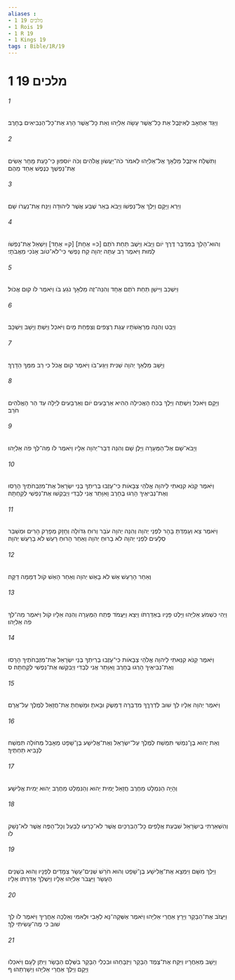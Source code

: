 ```yaml
---
aliases : 
- 1 מלכים 19
- 1 Rois 19
- 1 R 19
- 1 Kings 19
tags : Bible/1R/19
---
```


# 1 מלכים 19

###### 1
וַיַּגֵּד אַחְאָב לְאִיזֶבֶל אֵת כָּל־אֲשֶׁר עָשָׂה אֵלִיָּהוּ וְאֵת כָּל־אֲשֶׁר הָרַג אֶת־כָּל־הַנְּבִיאִים בֶּחָרֶב׃
###### 2
וַתִּשְׁלַח אִיזֶבֶל מַלְאָךְ אֶל־אֵלִיָּהוּ לֵאמֹר כֹּה־יַעֲשׂוּן אֱלֹהִים וְכֹה יֹוסִפוּן כִּי־כָעֵת מָחָר אָשִׂים אֶת־נַפְשְׁךָ כְּנֶפֶשׁ אַחַד מֵהֶם׃
###### 3
וַיַּרְא וַיָּקָם וַיֵּלֶךְ אֶל־נַפְשֹׁו וַיָּבֹא בְּאֵר שֶׁבַע אֲשֶׁר לִיהוּדָה וַיַּנַּח אֶת־נַעֲרֹו שָׁם׃
###### 4
וְהוּא־הָלַךְ בַּמִּדְבָּר דֶּרֶךְ יֹום וַיָּבֹא וַיֵּשֶׁב תַּחַת רֹתֶם [כ= אֶחָת] [ק= אֶחָד] וַיִּשְׁאַל אֶת־נַפְשֹׁו לָמוּת וַיֹּאמֶר רַב עַתָּה יְהוָה קַח נַפְשִׁי כִּי־לֹא־טֹוב אָנֹכִי מֵאֲבֹתָי׃
###### 5
וַיִּשְׁכַּב וַיִּישַׁן תַּחַת רֹתֶם אֶחָד וְהִנֵּה־זֶה מַלְאָךְ נֹגֵעַ בֹּו וַיֹּאמֶר לֹו קוּם אֱכֹול׃
###### 6
וַיַּבֵּט וְהִנֵּה מְרַאֲשֹׁתָיו עֻגַת רְצָפִים וְצַפַּחַת מָיִם וַיֹּאכַל וַיֵּשְׁתְּ וַיָּשָׁב וַיִּשְׁכָּב׃
###### 7
וַיָּשָׁב מַלְאַךְ יְהוָה שֵׁנִית וַיִּגַּע־בֹּו וַיֹּאמֶר קוּם אֱכֹל כִּי רַב מִמְּךָ הַדָּרֶךְ׃
###### 8
וַיָּקָם וַיֹּאכַל וַיִּשְׁתֶּה וַיֵּלֶךְ בְּכֹחַ הָאֲכִילָה הַהִיא אַרְבָּעִים יֹום וְאַרְבָּעִים לַיְלָה עַד הַר הָאֱלֹהִים חֹרֵב׃
###### 9
וַיָּבֹא־שָׁם אֶל־הַמְּעָרָה וַיָּלֶן שָׁם וְהִנֵּה דְבַר־יְהוָה אֵלָיו וַיֹּאמֶר לֹו מַה־לְּךָ פֹה אֵלִיָּהוּ׃
###### 10
וַיֹּאמֶר קַנֹּא קִנֵּאתִי לַיהוָה אֱלֹהֵי צְבָאֹות כִּי־עָזְבוּ בְרִיתְךָ בְּנֵי יִשְׂרָאֵל אֶת־מִזְבְּחֹתֶיךָ הָרָסוּ וְאֶת־נְבִיאֶיךָ הָרְגוּ בֶחָרֶב וָאִוָּתֵר אֲנִי לְבַדִּי וַיְבַקְשׁוּ אֶת־נַפְשִׁי לְקַחְתָּהּ׃
###### 11
וַיֹּאמֶר צֵא וְעָמַדְתָּ בָהָר לִפְנֵי יְהוָה וְהִנֵּה יְהוָה עֹבֵר וְרוּחַ גְּדֹולָה וְחָזָק מְפָרֵק הָרִים וּמְשַׁבֵּר סְלָעִים לִפְנֵי יְהוָה לֹא בָרוּחַ יְהוָה וְאַחַר הָרוּחַ רַעַשׁ לֹא בָרַעַשׁ יְהוָה׃
###### 12
וְאַחַר הָרַעַשׁ אֵשׁ לֹא בָאֵשׁ יְהוָה וְאַחַר הָאֵשׁ קֹול דְּמָמָה דַקָּה׃
###### 13
וַיְהִי כִּשְׁמֹעַ אֵלִיָּהוּ וַיָּלֶט פָּנָיו בְּאַדַּרְתֹּו וַיֵּצֵא וַיַּעֲמֹד פֶּתַח הַמְּעָרָה וְהִנֵּה אֵלָיו קֹול וַיֹּאמֶר מַה־לְּךָ פֹה אֵלִיָּהוּ׃
###### 14
וַיֹּאמֶר קַנֹּא קִנֵּאתִי לַיהוָה אֱלֹהֵי צְבָאֹות כִּי־עָזְבוּ בְרִיתְךָ בְּנֵי יִשְׂרָאֵל אֶת־מִזְבְּחֹתֶיךָ הָרָסוּ וְאֶת־נְבִיאֶיךָ הָרְגוּ בֶחָרֶב וָאִוָּתֵר אֲנִי לְבַדִּי וַיְבַקְשׁוּ אֶת־נַפְשִׁי לְקַחְתָּהּ׃ ס
###### 15
וַיֹּאמֶר יְהוָה אֵלָיו לֵךְ שׁוּב לְדַרְךְּךָ מִדְבַּרָה דַמָּשֶׂק וּבָאתָ וּמָשַׁחְתָּ אֶת־חֲזָאֵל לְמֶלֶךְ עַל־אֲרָם׃
###### 16
וְאֵת יֵהוּא בֶן־נִמְשִׁי תִּמְשַׁח לְמֶלֶךְ עַל־יִשְׂרָאֵל וְאֶת־אֱלִישָׁע בֶּן־שָׁפָט מֵאָבֵל מְחֹולָה תִּמְשַׁח לְנָבִיא תַּחְתֶּיךָ׃
###### 17
וְהָיָה הַנִּמְלָט מֵחֶרֶב חֲזָאֵל יָמִית יֵהוּא וְהַנִּמְלָט מֵחֶרֶב יֵהוּא יָמִית אֱלִישָׁע׃
###### 18
וְהִשְׁאַרְתִּי בְיִשְׂרָאֵל שִׁבְעַת אֲלָפִים כָּל־הַבִּרְכַּיִם אֲשֶׁר לֹא־כָרְעוּ לַבַּעַל וְכָל־הַפֶּה אֲשֶׁר לֹא־נָשַׁק לֹו׃
###### 19
וַיֵּלֶךְ מִשָּׁם וַיִּמְצָא אֶת־אֱלִישָׁע בֶּן־שָׁפָט וְהוּא חֹרֵשׁ שְׁנֵים־עָשָׂר צְמָדִים לְפָנָיו וְהוּא בִּשְׁנֵים הֶעָשָׂר וַיַּעֲבֹר אֵלִיָּהוּ אֵלָיו וַיַּשְׁלֵךְ אַדַּרְתֹּו אֵלָיו׃
###### 20
וַיַּעֲזֹב אֶת־הַבָּקָר וַיָּרָץ אַחֲרֵי אֵלִיָּהוּ וַיֹּאמֶר אֶשְּׁקָה־נָּא לְאָבִי וּלְאִמִּי וְאֵלְכָה אַחֲרֶיךָ וַיֹּאמֶר לֹו לֵךְ שׁוּב כִּי מֶה־עָשִׂיתִי לָךְ׃
###### 21
וַיָּשָׁב מֵאַחֲרָיו וַיִּקַּח אֶת־צֶמֶד הַבָּקָר וַיִּזְבָּחֵהוּ וּבִכְלִי הַבָּקָר בִּשְּׁלָם הַבָּשָׂר וַיִּתֵּן לָעָם וַיֹּאכֵלוּ וַיָּקָם וַיֵּלֶךְ אַחֲרֵי אֵלִיָּהוּ וַיְשָׁרְתֵהוּ׃ ף
